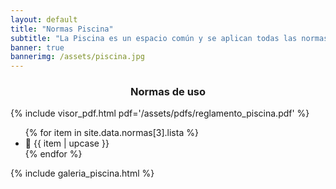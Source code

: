 ```yaml
---
layout: default
title: "Normas Piscina"
subtitle: "La Piscina es un espacio común y se aplican todas las normas internas de convivencia y reglamentos del condominio"
banner: true
bannerimg: /assets/piscina.jpg
---
```


<h3 align="center" class="display-5 text-uppercase">Normas de uso</h3>


{% include visor_pdf.html
	pdf='/assets/pdfs/reglamento_piscina.pdf'
%}

<ul class="list-group list-group-flush py-3">
	{% for item in site.data.normas[3].lista %}
		<li class="list-group-item list-group-item-warning mb-1 shadow">&#x1F4CD; {{ item | upcase }}</li>
	{% endfor %}
</ul>


{% include galeria_piscina.html %}
